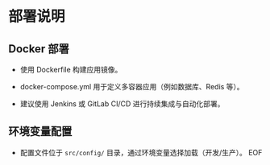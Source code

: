 
# 部署说明

## Docker 部署

* 使用 Dockerfile 构建应用镜像。
    
* docker-compose.yml 用于定义多容器应用（例如数据库、Redis 等）。
    
* 建议使用 Jenkins 或 GitLab CI/CD 进行持续集成与自动化部署。
    

## 环境变量配置

* 配置文件位于 `src/config/` 目录，通过环境变量选择加载（开发/生产）。 EOF
    
